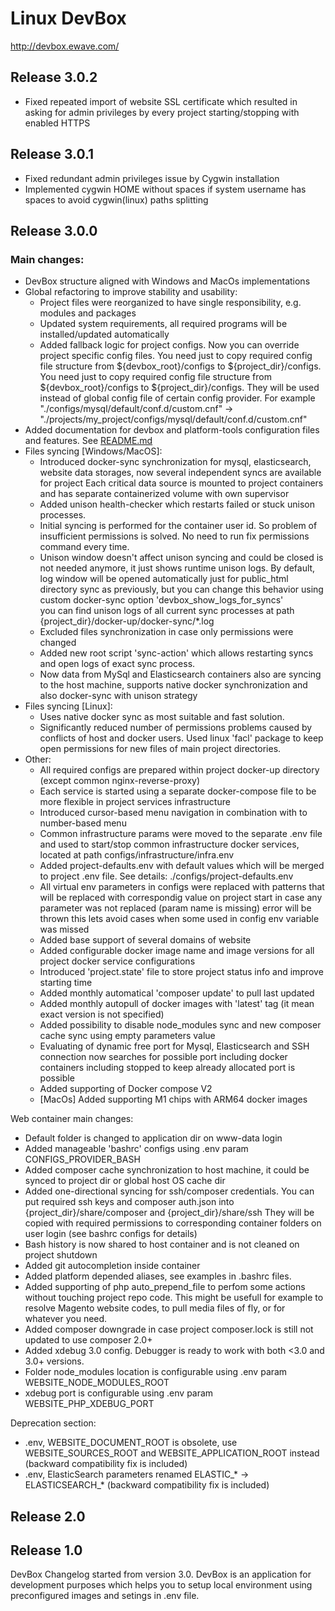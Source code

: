 # Linux DevBox
http://devbox.ewave.com/

## Release 3.0.2
- Fixed repeated import of website SSL certificate which resulted in asking for admin privileges by every project starting/stopping with enabled HTTPS

## Release 3.0.1
- Fixed redundant admin privileges issue by Cygwin installation
- Implemented cygwin HOME without spaces if system username has spaces to avoid cygwin(linux) paths splitting

## Release 3.0.0

### Main changes:
- DevBox structure aligned with Windows and MacOs implementations
- Global refactoring to improve stability and usability:
  - Project files were reorganized to have single responsibility, e.g. modules and packages
  - Updated system requirements, all required programs will be installed/updated automatically
  - Added fallback logic for project configs. Now you can override project specific config files. You need just to copy required config file structure from ${devbox_root}/configs to ${project_dir}/configs.
    You need just to copy required config file structure from ${devbox_root}/configs to ${project_dir}/configs. They will be used instead of global config file of certain config provider.
    For example "./configs/mysql/default/conf.d/custom.cnf" -> "./projects/my_project/configs/mysql/default/conf.d/custom.cnf"
- Added documentation for devbox and platform-tools configuration files and features. See [README.md](README.md)
- Files syncing [Windows/MacOS]:
  - Introduced docker-sync synchronization for mysql, elasticsearch, website data storages, now several independent syncs are available for project
    Each critical data source is mounted to project containers and has separate containerized volume with own supervisor
  - Added unison health-checker which restarts failed or stuck unison processes.
  - Initial syncing is performed for the container user id. So problem of insufficient permissions is solved. No need to run fix permissions command every time.
  - Unison window doesn't affect unison syncing and could be closed is not needed anymore, it just shows runtime unison logs.
    By default, log window will be opened automatically just for public_html directory sync as previously, but you can change this behavior using custom docker-sync option 'devbox_show_logs_for_syncs'  
    you can find unison logs of all current sync processes at path {project_dir}/docker-up/docker-sync/*.log
  - Excluded files synchronization in case only permissions were changed
  - Added new root script 'sync-action' which allows restarting syncs and open logs of exact sync process.
  - Now data from MySql and Elasticsearch containers also are syncing to the host machine, supports native docker synchronization and also docker-sync with unison strategy
- Files syncing [Linux]:
  - Uses native docker sync as most suitable and fast solution.
  - Significantly reduced number of permissions problems caused by conflicts of host and docker users. Used linux 'facl' package to keep open permissions for new files of main project directories.
- Other:
  - All required configs are prepared within project docker-up directory (except common nginx-reverse-proxy)
  - Each service is started using a separate docker-compose file to be more flexible in project services infrastructure
  - Introduced cursor-based menu navigation in combination with to number-based menu
  - Common infrastructure params were moved to the separate .env file and used to start/stop common infrastructure docker services, located at path configs/infrastructure/infra.env
  - Added project-defaults.env with default values which will be merged to project .env file. See details: ./configs/project-defaults.env
  - All virtual env parameters in configs were replaced with patterns that will be replaced with correspondig value on project start
    in case any parameter was not replaced (param name is missing) error will be thrown
    this lets avoid cases when some used in config env variable was missed
  - Added base support of several domains of website
  - Added configurable docker image name and image versions for all project docker service configurations
  - Introduced 'project.state' file to store project status info and improve starting time
  - Added monthly automatical 'composer update' to pull last updated
  - Added monthly autopull of docker images with 'latest' tag (it mean exact version is not specified)
  - Added possibility to disable node_modules sync and new composer cache sync using empty parameters value
  - Evaluating of dynamic free port for Mysql, Elasticsearch and SSH connection now searches for possible port including docker containers including stopped to keep already allocated port is possible
  - Added supporting of Docker compose V2
  - [MacOs] Added supporting M1 chips with ARM64 docker images

Web container main changes:
- Default folder is changed to application dir on www-data login
- Added manageable 'bashrc' configs using .env param CONFIGS_PROVIDER_BASH
- Added composer cache synchronization to host machine, it could be synced to project dir or global host OS cache dir
- Added one-directional syncing for ssh/composer credentials. You can put required ssh keys and composer auth.json into {project_dir}/share/composer and {project_dir}/share/ssh
  They will be copied with required permissions to corresponding container folders on user login (see bashrc configs for details)
- Bash history is now shared to host container and is not cleaned on project shutdown
- Added git autocompletion inside container
- Added platform depended aliases, see examples in .bashrc files.
- Added supporting of php auto_prepend_file to perfom some actions without touching project repo code.
  This might be usefull for example to resolve Magento website codes, to pull media files of fly, or for whatever you need.
- Added composer downgrade in case project composer.lock is still not updated to use composer 2.0+
- Added xdebug 3.0 config. Debugger is ready to work with both <3.0 and 3.0+ versions.
- Folder node_modules location is configurable using .env param WEBSITE_NODE_MODULES_ROOT
- xdebug port is configurable using .env param WEBSITE_PHP_XDEBUG_PORT


Deprecation section:
- .env, WEBSITE_DOCUMENT_ROOT is obsolete, use WEBSITE_SOURCES_ROOT and WEBSITE_APPLICATION_ROOT instead (backward compatibility fix is included)
- .env, ElasticSearch parameters renamed ELASTIC_* -> ELASTICSEARCH_* (backward compatibility fix is included)

## Release 2.0
## Release 1.0
DevBox Changelog started from version 3.0.
DevBox is an application for development purposes which helps you to setup local environment using preconfigured images and setings in .env file. 
